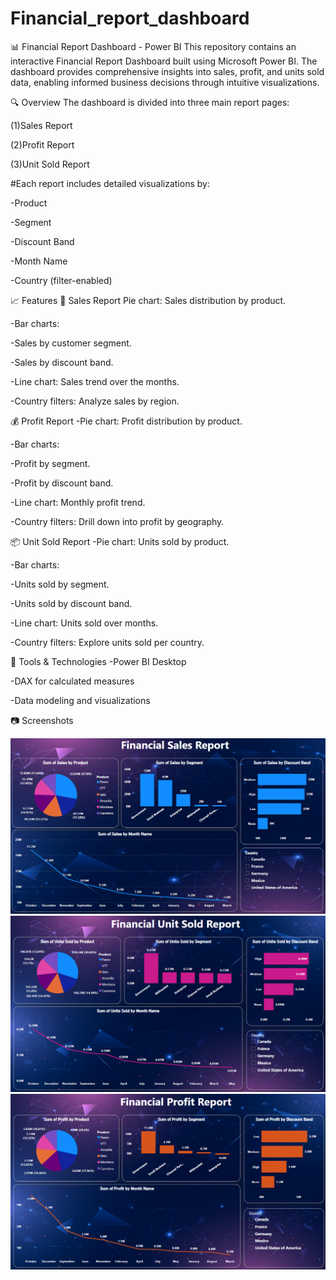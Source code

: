 # Financial_report_dashboard
📊 Financial Report Dashboard - Power BI
This repository contains an interactive Financial Report Dashboard built using Microsoft Power BI. The dashboard provides comprehensive insights into sales, profit, and units sold data, enabling informed business decisions through intuitive visualizations.

🔍 Overview
The dashboard is divided into three main report pages:

(1)Sales Report

(2)Profit Report

(3)Unit Sold Report

#Each report includes detailed visualizations by:

-Product

-Segment

-Discount Band

-Month Name

-Country (filter-enabled)

📈 Features
📌 Sales Report
Pie chart: Sales distribution by product.

-Bar charts:

-Sales by customer segment.

-Sales by discount band.

-Line chart: Sales trend over the months.

-Country filters: Analyze sales by region.

💰 Profit Report
-Pie chart: Profit distribution by product.

-Bar charts:

-Profit by segment.

-Profit by discount band.

-Line chart: Monthly profit trend.

-Country filters: Drill down into profit by geography.

📦 Unit Sold Report
-Pie chart: Units sold by product.

-Bar charts:

-Units sold by segment.

-Units sold by discount band.

-Line chart: Units sold over months.

-Country filters: Explore units sold per country.

🧰 Tools & Technologies
-Power BI Desktop

-DAX for calculated measures

-Data modeling and visualizations

 📷 Screenshots
 
![dashboard screenshot](https://github.com/Jadhavswarup/Financial-Report-Dashboard/blob/main/Screenshot%202025-06-05%20201223.png)
![dashboard screenshot](https://github.com/Jadhavswarup/Financial-Report-Dashboard/blob/main/Screenshot%202025-06-08%20191653.png)
![dashboard screenshot](https://github.com/Jadhavswarup/Financial-Report-Dashboard/blob/main/Screenshot%202025-06-08%20192319.png)
